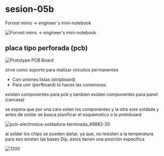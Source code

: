 # sesion-05b

Forrest mims → engineer´s mini-notebook

![Forrest mims → engineer's mini-notebook](https://github.com/user-attachments/assets/9031a41e-9b4e-4898-b060-91f3030cd56b)

## placa tipo perforada (pcb)

![Prototype PCB Board](https://github.com/user-attachments/assets/fc450d2b-8dd2-4d45-879d-bba4ed605fc8)

sirve como soporte para realizar circuitos permanentes

* Con uniones listas (stripboard)
* Para unir (perfboard) tú haces las conexiones

existen componentes para pcb y tambien existen componentes para panel (carcasa)

se espera que por una cara esten los componentes y la otra este soldada y antes de soldar se busca planificar el esquematico o la protoboard

![pcb-electronica-soldadura-terminada_49882-20](https://github.com/user-attachments/assets/8ee4faf1-1c37-4bbb-bc50-1cdfe1bd3b1a)

al soldar los chips se pueden dañar, ya que, no resisten a la temperatura para eso existen las bases Dip, estos tienen una posición especifica

![1200](https://github.com/user-attachments/assets/433b9af8-8ed5-4bed-a2e0-9793334ed070)

